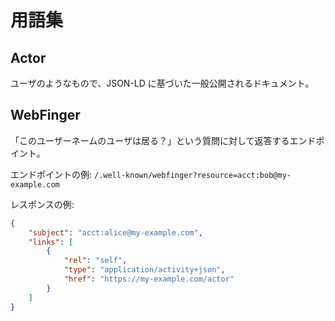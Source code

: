 # 用語集

## Actor

ユーザのようなもので、JSON-LD に基づいた一般公開されるドキュメント。

## WebFinger

「このユーザーネームのユーザは居る？」という質問に対して返答するエンドポイント。

エンドポイントの例: `/.well-known/webfinger?resource=acct:bob@my-example.com`

レスポンスの例:

```json
{
    "subject": "acct:alice@my-example.com",
    "links": [
        {
            "rel": "self",
            "type": "application/activity+json",
            "href": "https://my-example.com/actor"
        }
    ]
}
```
